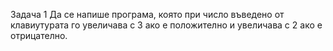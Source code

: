 Задача 1
Да се напише програма, която при число въведено от клавиутурата го увеличава с 3 ако е положително и увеличава с 2 ако е отрицателно.
